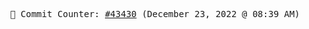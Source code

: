 <p align="center">
    <samp>
        📮 Commit Counter: <a href="https://github.com/Javascript-void0/Javascript-void0/commits/main">#43430</a> (December 23, 2022 @ 08:39 AM)
    </samp>
</p>